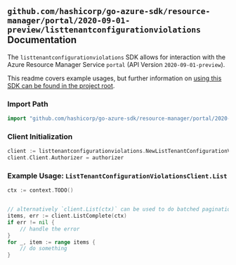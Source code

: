 
## `github.com/hashicorp/go-azure-sdk/resource-manager/portal/2020-09-01-preview/listtenantconfigurationviolations` Documentation

The `listtenantconfigurationviolations` SDK allows for interaction with the Azure Resource Manager Service `portal` (API Version `2020-09-01-preview`).

This readme covers example usages, but further information on [using this SDK can be found in the project root](https://github.com/hashicorp/go-azure-sdk/tree/main/docs).

### Import Path

```go
import "github.com/hashicorp/go-azure-sdk/resource-manager/portal/2020-09-01-preview/listtenantconfigurationviolations"
```


### Client Initialization

```go
client := listtenantconfigurationviolations.NewListTenantConfigurationViolationsClientWithBaseURI("https://management.azure.com")
client.Client.Authorizer = authorizer
```


### Example Usage: `ListTenantConfigurationViolationsClient.List`

```go
ctx := context.TODO()


// alternatively `client.List(ctx)` can be used to do batched pagination
items, err := client.ListComplete(ctx)
if err != nil {
	// handle the error
}
for _, item := range items {
	// do something
}
```
